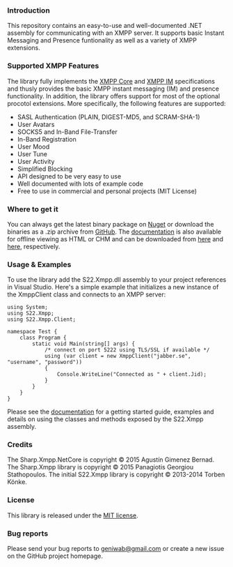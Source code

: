 ### Introduction

This repository contains an easy-to-use and well-documented .NET assembly for communicating with
an XMPP server. It supports basic Instant Messaging and Presence funtionality as well as a variety
of XMPP extensions.


### Supported XMPP Features

The library fully implements the [XMPP Core](http://xmpp.org/rfcs/rfc3920.html) and 
[XMPP IM](http://xmpp.org/rfcs/rfc3921.html) specifications and thusly provides the basic XMPP instant
messaging (IM) and presence functionality. In addition, the library offers support for most of the
optional procotol extensions. More specifically, the following features are supported:

+ SASL Authentication (PLAIN, DIGEST-MD5, and SCRAM-SHA-1)
+ User Avatars
+ SOCKS5 and In-Band File-Transfer
+ In-Band Registration
+ User Mood
+ User Tune
+ User Activity
+ Simplified Blocking
+ API designed to be very easy to use
+ Well documented with lots of example code
+ Free to use in commercial and personal projects (MIT License)


### Where to get it

You can always get the latest binary package on [Nuget](http://www.nuget.org/packages/S22.Xmpp) or
download the binaries as a .zip archive from [GitHub](http://smiley22.github.com/Downloads/S22.Xmpp.zip). 
The [documentation](http://smiley22.github.com/S22.Xmpp/Documentation/) is also available for offline viewing 
as HTML or CHM and can be downloaded from 
[here](http://smiley22.github.com/Downloads/S22.Xmpp.Html.Documentation.zip) and 
[here](http://smiley22.github.com/Downloads/S22.Xmpp.Chm.Documentaton.zip), respectively.


### Usage & Examples

To use the library add the S22.Xmpp.dll assembly to your project references in Visual Studio. Here's
a simple example that initializes a new instance of the XmppClient class and connects to an XMPP
server:

	using System;
	using S22.Xmpp;
	using S22.Xmpp.Client;

	namespace Test {
		class Program {
			static void Main(string[] args) {
				/* connect on port 5222 using TLS/SSL if available */
				using (var client = new XmppClient("jabber.se", "username", "password"))
				{
					Console.WriteLine("Connected as " + client.Jid);
				}
			}
		}
	}

Please see the [documentation](http://smiley22.github.com/S22.Xmpp/Documentation/) for a getting started
guide, examples and details on using the classes and methods exposed by the S22.Xmpp assembly.


### Credits

The Sharp.Xmpp.NetCore is copyright © 2015 Agustín Gimenez Bernad.
The Sharp.Xmpp library is copyright © 2015 Panagiotis Georgiou Stathopoulos.
The initial S22.Xmpp library is copyright © 2013-2014 Torben Könke.

### License

This library is released under the [MIT license](https://github.com/pgstath/Sharp.Xmpp/blob/master/License.md).


### Bug reports

Please send your bug reports to [geniwab@gmail.com](mailto:geniwab@gmail.com) or create a new
issue on the GitHub project homepage.
